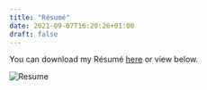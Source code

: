 ```yaml
---
title: "Résumé"
date: 2021-09-07T16:20:26+01:00
draft: false
---
```


You can download my Résumé [here](https://drive.google.com/file/d/1fgtOqn63UTcCKkZzmPEr8tUCPW77FlMy/view?usp=sharing) or view below.

![Resume](/images/resume.png)